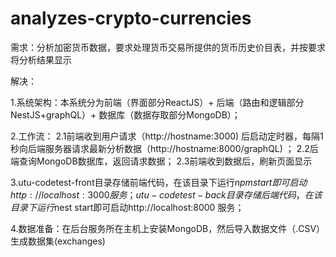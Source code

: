 # analyzes-crypto-currencies
需求：分析加密货币数据，要求处理货币交易所提供的货币历史价目表，并按要求将分析结果显示

解决：

1.系统架构：本系统分为前端（界面部分ReactJS）+ 后端（路由和逻辑部分NestJS+graphQL）+ 数据库（数据存取部分MongoDB）；

2.工作流：
2.1前端收到用户请求（http://hostname:3000) 后启动定时器，每隔1秒向后端服务器请求最新分析数据（http://hostname:8000/graphQL) ；
2.2后端查询MongoDB数据库，返回请求数据；
2.3前端收到数据后，刷新页面显示

3.utu-codetest-front目录存储前端代码，在该目录下运行$npm start即可启动http://localhost:3000 服务；utu-codetest-back目录存储后端代码，在该目录下运行$nest start即可启动http://localhost:8000 服务；

4.数据准备：在后台服务所在主机上安装MongoDB，然后导入数据文件（.CSV）生成数据集(exchanges)
